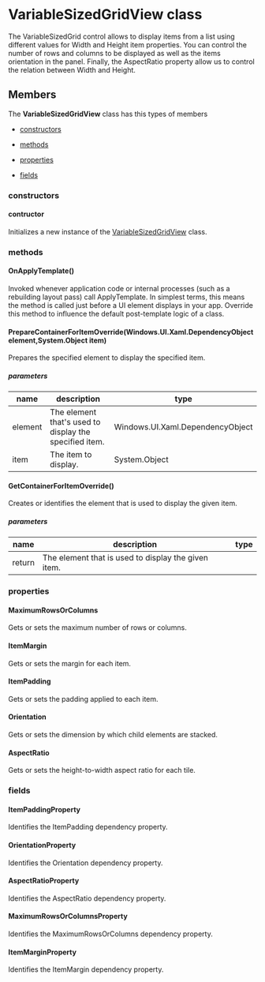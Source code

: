 
# VariableSizedGridView class

The VariableSizedGrid control allows to display items from a list using different values            for Width and Height item properties. You can control the number of rows and columns to be
            displayed as well as the items orientation in the panel. Finally, the AspectRatio property
            allow us to control the relation between Width and Height.

## Members

The **VariableSizedGridView** class has this types of members

* [constructors](#constructors)

* [methods](#methods)

* [properties](#properties)

* [fields](#fields)

### constructors

#### contructor

Initializes a new instance of the [VariableSizedGridView](Microsoft_Toolkit_Uwp_UI_Controls_VariableSizedGridView.md) class.

### methods

#### OnApplyTemplate()

Invoked whenever application code or internal processes (such as a rebuilding layout pass)            call ApplyTemplate. In simplest terms, this means the method is called just before a UI
            element displays in your app. Override this method to influence the default post-template
            logic of a class.

#### PrepareContainerForItemOverride(Windows.UI.Xaml.DependencyObject element,System.Object item)

Prepares the specified element to display the specified item.

##### parameters



| name | description | type || --- | --- | --- || element | The element that's used to display the specified item. | Windows.UI.Xaml.DependencyObject || item | The item to display. | System.Object |
#### GetContainerForItemOverride()

Creates or identifies the element that is used to display the given item.

##### parameters



| name | description | type || --- | --- | --- || return |The element that is used to display the given item. |
### properties

#### MaximumRowsOrColumns

Gets or sets the maximum number of rows or columns.

#### ItemMargin

Gets or sets the margin for each item.

#### ItemPadding

Gets or sets the padding applied to each item.

#### Orientation

Gets or sets the dimension by which child elements are stacked.

#### AspectRatio

Gets or sets the height-to-width aspect ratio for each tile.

### fields

#### ItemPaddingProperty

Identifies the ItemPadding dependency property.

#### OrientationProperty

Identifies the Orientation dependency property.

#### AspectRatioProperty

Identifies the AspectRatio dependency property.

#### MaximumRowsOrColumnsProperty

Identifies the MaximumRowsOrColumns dependency property.

#### ItemMarginProperty

Identifies the ItemMargin dependency property.
